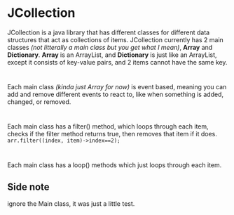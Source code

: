 # JCollection
JCollection is a java library that has different classes for different data structures that act as collections of items.
JCollection currently has 2 main classes <i>(not litterally a main class but you get what I mean)</i>, <b>Array</b> and <b>Dictionary</b>.
<b>Array</b> is an ArrayList, and <b>Dictionary</b> is just like an ArrayList, except it consists of key-value pairs, and 2 items cannot have the same key.
# 
Each main class <i>(kinda just Array for now)</i> is event based, meaning you can add and remove different events to react to, like when something is added, changed, or removed.
# 
Each main class has a filter() method, which loops through each item, checks if the filter method returns true, then removes that item if it does.
<code>arr.filter((index, item)->index==2);</code>
# 
Each main class has a loop() methods which just loops through each item.
## Side note
ignore the Main class, it was just a little test.
